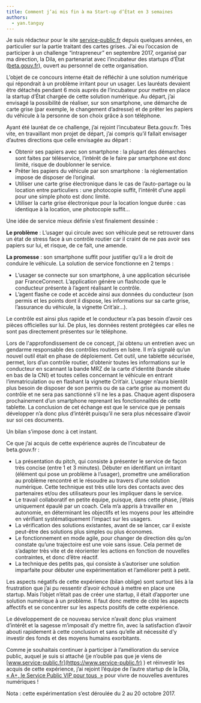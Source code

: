 ```yaml
---
title: Comment j’ai mis fin à ma Start-up d’État en 3 semaines
authors:
  - yan.tanguy
---
```


Je suis rédacteur pour le site [service-public.fr](https://service-public.fr) depuis quelques années, en particulier sur la partie traitant des cartes grises. J’ai eu l’occasion de participer à un challenge “intrapreneur” en septembre 2017, organisé par ma direction, la Dila, en partenariat avec l’incubateur des startups d’État ([beta.gouv.fr](https://beta.gouv.fr)), ouvert au personnel de cette organisation.

 <!--more-->

L’objet de ce concours interne était de réfléchir à une solution numérique qui répondrait à un problème irritant pour un usager. Les lauréats devaient être détachés pendant 6 mois auprès de l’incubateur pour mettre en place la startup d’État chargée de cette solution numérique. Au départ, j’ai envisagé la possibilité de réaliser, sur son smartphone, une démarche de carte grise (par exemple, le changement d’adresse) et de prêter les papiers du véhicule à la personne de son choix grâce à son téléphone.


Ayant été lauréat de ce challenge, j’ai rejoint l’incubateur Beta.gouv.fr. Très vite, en travaillant mon projet de départ, j’ai compris qu’il fallait envisager d’autres directions que celle envisagée au départ :
- Obtenir ses papiers avec son smartphone : la plupart des démarches sont faites par téléservice, l’intérêt de le faire par smartphone est donc limité, risque de doublonner le service.
- Prêter les papiers du véhicule par son smartphone : la réglementation impose de disposer de l’original.
- Utiliser une carte grise électronique dans le cas de l’auto-partage ou la location entre particuliers : une photocopie suffit, l’intérêt d’une appli pour une simple photo est donc limité.
- Utiliser la carte grise électronique pour la location longue durée : cas identique à la location, une  photocopie suffit…

Une idée de service mieux définie s’est finalement dessinée :

**Le problème** : L’usager qui circule avec son véhicule peut se retrouver dans un état de stress face à un contrôle routier car il craint de ne pas avoir ses papiers sur lui, et risque, de ce fait, une amende.

**La promesse** : son smartphone suffit pour justifier qu’il a le droit de conduire le véhicule.
La solution de service fonctionne en 2 temps :
- L’usager se connecte sur son smartphone, à une application sécurisée par FranceConnect. L’application génère un flashcode que le conducteur présente à l’agent réalisant le contrôle.
- L’agent flashe ce code et accède ainsi aux données du conducteur (son permis et les points dont il dispose, les informations sur sa carte grise, l’assurance du véhicule, la vignette Crit’air…).

Le contrôle est ainsi plus rapide et le conducteur n’a pas besoin d’avoir ces pièces officielles sur lui. De plus, les données restent protégées car elles ne sont pas directement présentes sur le téléphone.


Lors de l'approfondissement de ce concept, j’ai obtenu un entretien avec un gendarme responsable des contrôles routiers en Isère. Il m’a signalé qu’un nouvel outil était en phase de déploiement. Cet outil, une tablette sécurisée, permet, lors d’un contrôle routier, d’obtenir toutes les informations sur le conducteur en scannant la bande MRZ de la carte d’identité (bande située en bas de la CNI) et toutes celles concernant le véhicule en entrant l’immatriculation ou en flashant la vignette Crit’air. L’usager n’aura bientôt plus besoin de disposer de son permis ou de sa carte grise au moment du contrôle et ne sera pas sanctionné s’il ne les a pas. Chaque agent disposera prochainement d’un smartphone reprenant les fonctionnalités de cette tablette. La conclusion de cet échange est que le service que je pensais développer n’a donc plus d’intérêt puisqu’il ne sera plus nécessaire d’avoir sur soi ces documents.

Un bilan s’impose donc à cet instant.

Ce que j’ai acquis de cette expérience auprès de l’incubateur de beta.gouv.fr :
- La présentation du pitch, qui consiste à présenter le service de façon très concise (entre 1 et 3 minutes). Débuter en identifiant un irritant (élément qui pose un problème à l’usager), promettre une amélioration au problème rencontré et le résoudre au travers d’une solution numérique. Cette technique est très utile lors des contacts avec des partenaires et/ou des utilisateurs pour les impliquer dans le service.
- Le travail collaboratif en petite équipe, puisque, dans cette phase, j’étais uniquement épaulé par un coach. Cela m’a appris à travailler en autonomie, en déterminant les objectifs et les moyens pour les atteindre en vérifiant systématiquement l’impact sur les usagers.
- La vérification des solutions existantes, avant de se lancer, car il existe peut-être des solutions plus simples ou plus économes.
- Le fonctionnement en mode agile, pour changer de direction dès qu’on constate qu’une trajectoire est une voie sans issue. Cela permet de s’adapter très vite et de réorienter les actions en fonction de nouvelles contraintes, et donc d’être réactif.
- La technique des petits pas, qui consiste à s’autoriser une solution imparfaite pour débuter une expérimentation et l’améliorer petit à petit.

Les aspects négatifs de cette expérience (bilan oblige) sont surtout liés à la frustration que j’ai pu ressentir d’avoir échoué à mettre en place une startup. Mais l’objet n’était pas de créer une startup, il était d’apporter une solution numérique à un problème. Il faut donc mettre de côté les aspects affectifs et se concentrer sur les aspects positifs de cette expérience.

Le développement de ce nouveau service n’avait donc plus vraiment d’intérêt et la sagesse m’imposait d’y mettre fin, avec la satisfaction d’avoir abouti rapidement à cette conclusion et sans qu’elle ait nécessité d’y investir des fonds et des moyens humains exorbitants.

Comme je souhaitais continuer à participer à l’amélioration du service public, auquel je suis si attaché (je n’oublie pas que je viens de [www.service-public.fr](https://www.service-public.fr) ) et réinvestir les acquis de cette expérience, j’ai  rejoint l’équipe de l’autre startup de la Dila, [« A+, le Service Public VIP pour tous  »](/startup/aplus.html) pour vivre de nouvelles aventures numériques !

Nota : cette expérimentation s’est déroulée du 2 au 20 octobre 2017.

